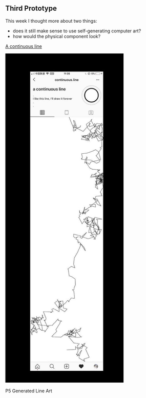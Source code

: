 ## Third Prototype

This week I thought more about two things:
- does it still make sense to use self-generating computer art?
- how would the physical component look?


[A continuous line](https://www.instagram.com/continuous.line/)


![A Continuous Line](/media/continuousline.JPG)



P5 Generated Line Art

